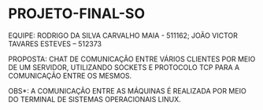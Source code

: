 # PROJETO-FINAL-SO
EQUIPE:
RODRIGO DA SILVA CARVALHO MAIA - 511162;
JOÃO VICTOR TAVARES ESTEVES – 512373

PROPOSTA: CHAT DE COMUNICAÇÃO ENTRE VÁRIOS CLIENTES POR MEIO DE UM SERVIDOR, UTILIZANDO SOCKETS E PROTOCOLO TCP PARA A COMUNICAÇÃO ENTRE OS MESMOS.

OBS*: A COMUNICAÇÃO ENTRE AS MÁQUINAS É REALIZADA POR MEIO DO TERMINAL DE SISTEMAS OPERACIONAIS LINUX.
